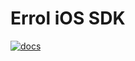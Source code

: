 # Errol iOS SDK

[![docs](https://cdn.rawgit.com/pusher/errol-ios/master/docs/badge.svg)](https://cdn.rawgit.com/pusher/errol-ios/master/docs/index.html)
